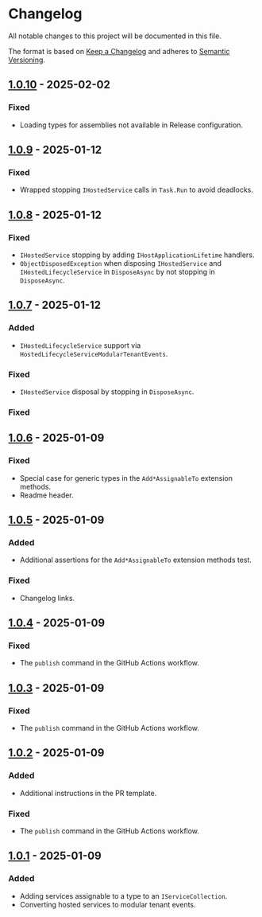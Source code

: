 <!-- markdownlint-disable MD024 -->

# Changelog

All notable changes to this project will be documented in this file.

The format is based on [Keep a Changelog](https://keepachangelog.com/en/1.0.0/)
and adheres to [Semantic Versioning](https://semver.org/).

## [1.0.10] - 2025-02-02

### Fixed

- Loading types for assemblies not available in Release configuration.

## [1.0.9] - 2025-01-12

### Fixed

- Wrapped stopping `IHostedService` calls in `Task.Run` to avoid deadlocks.

## [1.0.8] - 2025-01-12

### Fixed

- `IHostedService` stopping by adding `IHostApplicationLifetime` handlers.
- `ObjectDisposedException` when disposing `IHostedService` and
  `IHostedLifecycleService` in `DisposeAsync` by not stopping in `DisposeAsync`.

## [1.0.7] - 2025-01-12

### Added

- `IHostedLifecycleService` support via
  `HostedLifecycleServiceModularTenantEvents`.

### Fixed

- `IHostedService` disposal by stopping in `DisposeAsync`.

### Fixed

## [1.0.6] - 2025-01-09

### Fixed

- Special case for generic types in the `Add*AssignableTo` extension methods.
- Readme header.

## [1.0.5] - 2025-01-09

### Added

- Additional assertions for the `Add*AssignableTo` extension methods test.

### Fixed

- Changelog links.

## [1.0.4] - 2025-01-09

### Fixed

- The `publish` command in the GitHub Actions workflow.

## [1.0.3] - 2025-01-09

### Fixed

- The `publish` command in the GitHub Actions workflow.

## [1.0.2] - 2025-01-09

### Added

- Additional instructions in the PR template.

### Fixed

- The `publish` command in the GitHub Actions workflow.

## [1.0.1] - 2025-01-09

### Added

- Adding services assignable to a type to an `IServiceCollection`.
- Converting hosted services to modular tenant events.

[1.0.10]:
  https://github.com/altibiz/extensions-dependency-injection/compare/1.0.9...1.0.10
[1.0.9]:
  https://github.com/altibiz/extensions-dependency-injection/compare/1.0.8...1.0.9
[1.0.8]:
  https://github.com/altibiz/extensions-dependency-injection/compare/1.0.7...1.0.8
[1.0.7]:
  https://github.com/altibiz/extensions-dependency-injection/compare/1.0.6...1.0.7
[1.0.6]:
  https://github.com/altibiz/extensions-dependency-injection/compare/1.0.5...1.0.6
[1.0.5]:
  https://github.com/altibiz/extensions-dependency-injection/compare/1.0.4...1.0.5
[1.0.4]:
  https://github.com/altibiz/extensions-dependency-injection/compare/1.0.3...1.0.4
[1.0.3]:
  https://github.com/altibiz/extensions-dependency-injection/compare/1.0.2...1.0.3
[1.0.2]:
  https://github.com/altibiz/extensions-dependency-injection/compare/1.0.1...1.0.2
[1.0.1]:
  https://github.com/altibiz/extensions-dependency-injection/releases/tag/1.0.1
